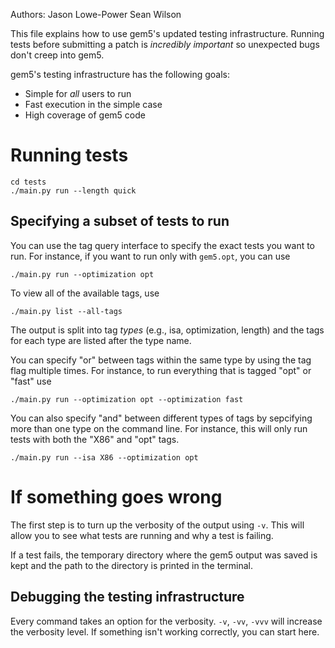 Authors: Jason Lowe-Power
         Sean Wilson

This file explains how to use gem5's updated testing infrastructure. Running
tests before submitting a patch is *incredibly important* so unexpected bugs
don't creep into gem5.

gem5's testing infrastructure has the following goals:
 * Simple for *all* users to run
 * Fast execution in the simple case
 * High coverage of gem5 code

# Running tests

```shell
cd tests
./main.py run --length quick
```

## Specifying a subset of tests to run

You can use the tag query interface to specify the exact tests you want to run.
For instance, if you want to run only with `gem5.opt`, you can use

```shell
./main.py run --optimization opt
```

To view all of the available tags, use

```shell
./main.py list --all-tags
```

The output is split into tag *types* (e.g., isa, optimization, length) and the
tags for each type are listed after the type name.

You can specify "or" between tags within the same type by using the tag flag
multiple times. For instance, to run everything that is tagged "opt" or "fast"
use

```shell
./main.py run --optimization opt --optimization fast
```

You can also specify "and" between different types of tags by sepcifying more than one type on the command line. For instance, this will only run tests with both the "X86" and "opt" tags.

```shell
./main.py run --isa X86 --optimization opt
```

# If something goes wrong

The first step is to turn up the verbosity of the output using `-v`. This will
allow you to see what tests are running and why a test is failing.

If a test fails, the temporary directory where the gem5 output was saved is kept and the path to the directory is printed in the terminal.

## Debugging the testing infrastructure

Every command takes an option for the verbosity. `-v`, `-vv`, `-vvv` will increase the verbosity level. If something isn't working correctly, you can start here.
